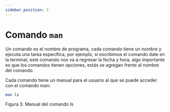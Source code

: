 ```yaml
---
sidebar_position: 3
---
```


# Comando `man`

Un comando es el nombre de programa, cada comando tiene un nombre y ejecuta una tarea especifica, por ejemplo, si escribimos el comando date en la terminal, este comando nos va a regresar la fecha y hora, algo importante es que los comandos tienen opciones, estás se agregan frente al nombre del comando.

Cada comando tiene un manual para el usuario al que se puede acceder con el comando man:

```bash
man ls
```


Figura 3. Manual del comando ls

